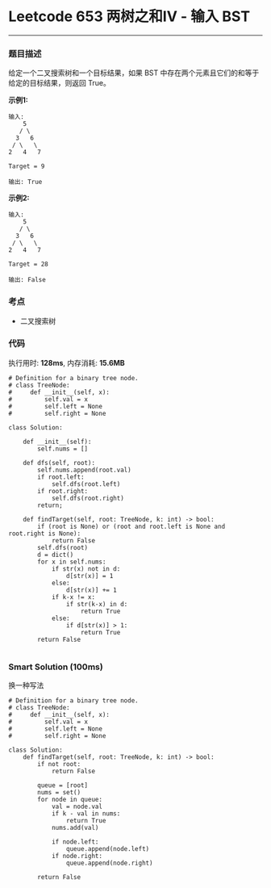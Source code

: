 # Leetcode 653 两树之和IV - 输入 BST
***
### 题目描述
给定一个二叉搜索树和一个目标结果，如果 BST 中存在两个元素且它们的和等于给定的目标结果，则返回 True。

**示例1:**   
	
	输入: 
    	5
   	   / \
  	  3   6
	 / \   \
	2   4   7

	Target = 9

	输出: True
	
**示例2:**   
	
	输入: 
        5
       / \
      3   6
     / \   \
    2   4   7

	Target = 28

	输出: False
	

### 考点

* 二叉搜索树


### 代码  
执行用时: **128ms**, 内存消耗: **15.6MB**

```
# Definition for a binary tree node.
# class TreeNode:
#     def __init__(self, x):
#         self.val = x
#         self.left = None
#         self.right = None

class Solution:
    
    def __init__(self):
        self.nums = []
    
    def dfs(self, root):
        self.nums.append(root.val)
        if root.left:
            self.dfs(root.left)
        if root.right:
            self.dfs(root.right)
        return;
    
    def findTarget(self, root: TreeNode, k: int) -> bool:
        if (root is None) or (root and root.left is None and root.right is None):
            return False
        self.dfs(root)
        d = dict()
        for x in self.nums:
            if str(x) not in d:
                d[str(x)] = 1
            else:
                d[str(x)] += 1
            if k-x != x:
                if str(k-x) in d:
                    return True
            else:
                if d[str(x)] > 1:
                    return True
        return False
                            
```

### Smart Solution (100ms)
换一种写法

```
# Definition for a binary tree node.
# class TreeNode:
#     def __init__(self, x):
#         self.val = x
#         self.left = None
#         self.right = None

class Solution:
    def findTarget(self, root: TreeNode, k: int) -> bool:
        if not root:
            return False

        queue = [root]
        nums = set()
        for node in queue:
            val = node.val
            if k - val in nums:
                return True
            nums.add(val)

            if node.left:
                queue.append(node.left)
            if node.right:
                queue.append(node.right)

        return False
```







	